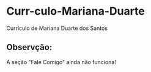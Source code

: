 # Curr-culo-Mariana-Duarte

Currículo de Mariana Duarte dos Santos

## Observção:

A seção "Fale Comigo" ainda não funciona!
